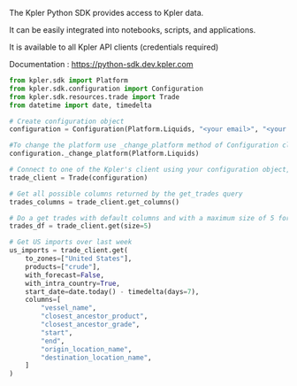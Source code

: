 The Kpler Python SDK provides access to Kpler data.

It can be easily integrated into notebooks, scripts, and applications.

It is available to all Kpler API clients (credentials required)

Documentation : https://python-sdk.dev.kpler.com

````python
from kpler.sdk import Platform
from kpler.sdk.configuration import Configuration
from kpler.sdk.resources.trade import Trade
from datetime import date, timedelta

# Create configuration object
configuration = Configuration(Platform.Liquids, "<your email>", "<your password>")

#To change the platform use _change_platform method of Configuration class
configuration._change_platform(Platform.Liquids)

# Connect to one of the Kpler's client using your configuration object, ie: Trade
trade_client = Trade(configuration)

# Get all possible columns returned by the get_trades query
trades_columns = trade_client.get_columns()

# Do a get trades with default columns and with a maximum size of 5 for the dataframe
trades_df = trade_client.get(size=5)

# Get US imports over last week
us_imports = trade_client.get(
    to_zones=["United States"],
    products=["crude"],
    with_forecast=False,
    with_intra_country=True,
    start_date=date.today() - timedelta(days=7),
    columns=[
        "vessel_name",
        "closest_ancestor_product",
        "closest_ancestor_grade",
        "start",
        "end",
        "origin_location_name",
        "destination_location_name",
    ]
)

````
